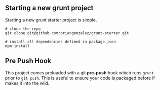 
## Starting a new grunt project

Starting a new grunt starter project is simple.

```shell
# clone the repo
git clone git@github.com:briangonzalez/grunt-starter.git   

# install all dependencies defined in package.json    
npm install         
````

## Pre Push Hook
This project comes preloaded with a git __pre-push__ hook which runs `grunt` prior to `git push`. This is useful to ensure your code is packaged before if makes it into the wild.